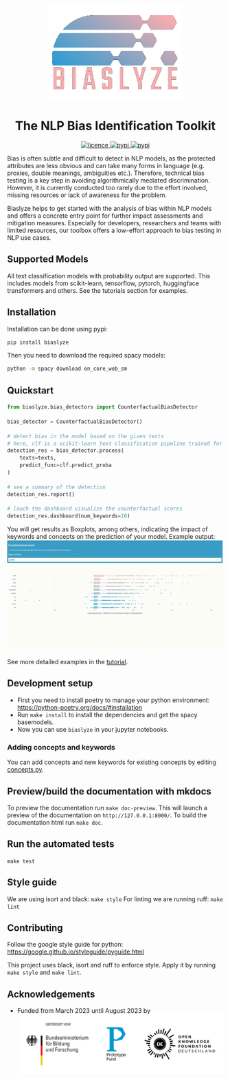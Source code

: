 
<div align="center">
  <img src="resources/biaslyze-logo-no-bg.png" alt="Biaslyze" height="220px">
  <h1>The NLP Bias Identification Toolkit</h1>
</div>

<div align="center">
    <a href="https://github.com/biaslyze-dev/biaslyze/blob/main/LICENSE">
        <img alt="licence" src="https://img.shields.io/github/license/biaslyze-dev/biaslyze">
    </a>
    <a href="https://pypi.org/project/biaslyze/">
        <img alt="pypi" src="https://img.shields.io/pypi/v/biaslyze">
    </a>
    <a href="https://pypi.org/project/biaslyze/">
        <img alt="pypi" src="https://img.shields.io/pypi/pyversions/biaslyze">
    </a>
</div>


Bias is often subtle and difficult to detect in NLP models, as the protected attributes are less obvious and can take many forms in language (e.g. proxies, double meanings, ambiguities etc.). Therefore, technical bias testing is a key step in avoiding algorithmically mediated discrimination. However, it is currently conducted too rarely due to the effort involved, missing resources or lack of awareness for the problem.

Biaslyze helps to get started with the analysis of bias within NLP models and offers a concrete entry point for further impact assessments and mitigation measures. Especially for developers, researchers and teams with limited resources, our toolbox offers a low-effort approach to bias testing in NLP use cases.

## Supported Models

All text classification models with probability output are supported. This includes models from scikit-learn, tensorflow, pytorch, huggingface transformers and others. 
See the tutorials section for examples.

## Installation

Installation can be done using pypi:
```bash
pip install biaslyze
```

Then you need to download the required spacy models:
```bash
python -m spacy download en_core_web_sm
```

## Quickstart

```python
from biaslyze.bias_detectors import CounterfactualBiasDetector

bias_detector = CounterfactualBiasDetector()

# detect bias in the model based on the given texts
# here, clf is a scikit-learn text classification pipeline trained for a binary classification task
detection_res = bias_detector.process(
    texts=texts,
    predict_func=clf.predict_proba
)

# see a summary of the detection
detection_res.report()

# lauch the dashboard visualize the counterfactual scores
detection_res.dashboard(num_keywords=10)
```

You will get results as Boxplots, among others, indicating the impact of keywords and concepts on the prediction of your model.
Example output:
![](resources/biaslyze-demo-box-plot.gif)


See more detailed examples in the [tutorial](tutorials/tutorial-toxic-comments/).


## Development setup

- First you need to install poetry to manage your python environment: https://python-poetry.org/docs/#installation
- Run `make install` to install the dependencies and get the spacy basemodels.
- Now you can use `biaslyze` in your jupyter notebooks.


### Adding concepts and keywords

You can add concepts and new keywords for existing concepts by editing [concepts.py](https://github.com/biaslyze-dev/biaslyze/blob/main/biaslyze/concepts.py).

## Preview/build the documentation with mkdocs

To preview the documentation run `make doc-preview`. This will launch a preview of the documentation on `http://127.0.0.1:8000/`.
To build the documentation html run `make doc`.


## Run the automated tests

`make test`


## Style guide

We are using isort and black: `make style`
For linting we are running ruff: `make lint`

## Contributing

Follow the google style guide for python: https://google.github.io/styleguide/pyguide.html

This project uses black, isort and ruff to enforce style. Apply it by running `make style` and `make lint`.

## Acknowledgements

* Funded from March 2023 until August 2023 by ![logos of the "Bundesministerium für Bildung und Forschung", Prodotype Fund and OKFN-Deutschland](resources/pf_funding_logos.svg)
